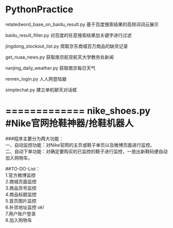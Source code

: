 PythonPractice
==============
relatedword_base_on_baidu_result.py
基于百度搜索结果的高频词词云展示

baidu_result_filter.py 
对百度的任意搜索结果加关键字进行过滤

jingdong_stockout_list.py
爬取京东商城百万商品的缺货记录

get_nuaa_news.py
获取南京航空航天大学教务处新闻

nanjing_daily_weather.py
获取南京每日天气

renren_login.py
人人网登陆器

simplechat.py
建立单机聊天对话框

=============
nike_shoes.py
#Nike官网抢鞋神器/抢鞋机器人
=============
###程序主要分为两大功能：<br>
一、自动监控功能：对Nike官网的主页或鞋子单页以及微博页面进行监控。<br>
二、自动下单功能：对确定要购买的已监控的鞋子进行监控，一放出新鞋码便自动加入购物车。<br>

##TO-DO-List：<br>
1.官方微博监控<br>
2.商城页面监控<br>
3.商品货号监控<br>
4.商品标题监控<br>
5.首页图片监控<br>
6.补货地址监控 ok!<br>
7.用户账户登录<br>
8.加入购物车<br>
